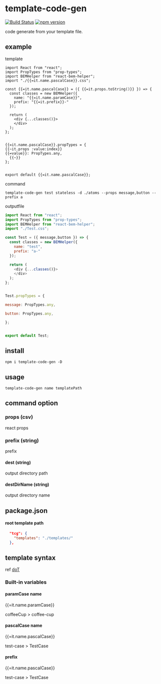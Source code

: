 # template-code-gen

[![Build Status](https://travis-ci.org/coa00/template-code-gen.svg?branch=master)](https://travis-ci.org/coa00/template-code-gen)
[![npm version](https://badge.fury.io/js/template-code-gen.svg)](https://badge.fury.io/js/template-code-gen)

code generate from your template file.

## example

template
```
import React from "react";
import PropTypes from "prop-types";
import BEMHelper from "react-bem-helper";
import "./{{=it.name.pascalCase}}.css";

const {{=it.name.pascalCase}} = ({ {{=it.props.toString()}} }) => {
  const classes = new BEMHelper({
    name: "{{=it.name.paramCase}}",
    prefix: "{{=it.prefix}}-"
  });

  return (
    <div {...classes()}>
    </div>
  );
};


{{=it.name.pascalCase}}.propTypes = {
{{~it.props :value:index}}
{{=value}}: PropTypes.any,
  {{~}}
};


export default {{=it.name.pascalCase}};
```

command

```
template-code-gen test stateless -d ./atoms --props message,button --prefix a
```

outputfile

```javascript
import React from "react";
import PropTypes from "prop-types";
import BEMHelper from "react-bem-helper";
import "./Test.css";

const Test = ({ message,button }) => {
  const classes = new BEMHelper({
    name: "test",
    prefix: "a-"
  });

  return (
    <div {...classes()}>
    </div>
  );
};


Test.propTypes = {

message: PropTypes.any,

button: PropTypes.any,

};


export default Test;
```

## install

```
npm i template-code-gen -D
```

## usage

```
template-code-gen name templatePath
```

## command option

### props (csv)

react props

### prefix (string)

prefix

#### dest (string)

output directory path

#### destDirName (string)

output directory name

## package.json

#### root template path

```json
  "tcg": {
    "templates": "./templates/"
  },
```

## template syntax

ref [ doT](http://olado.github.io/doT/)

### Built-in variables

#### paramCase name

{{=it.name.paramCase}}


coffeeCup > coffee-cup

#### pascalCase name

{{=it.name.pascalCase}}


test-case > TestCase

#### prefix

{{=it.name.pascalCase}}


test-case > TestCase


